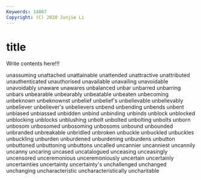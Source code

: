 ```yaml
---
Keywords: 14807
Copyright: (C) 2020 Junjie Li
---
```


# title

Write contents here!!!

unassuming
unattached 
unattainable 
unattended 
unattractive 
unattributed 
unauthenticated 
unauthorised 
unavailable 
unavailing 
unavoidable
unavoidably 
unaware 
unawares 
unbalanced 
unbar 
unbarred 
unbarring 
unbars 
unbearable 
unbearably
unbeatable 
unbeaten 
unbecoming 
unbeknown 
unbeknownst 
unbelief 
unbelief's 
unbelievable 
unbelievably 
unbeliever
unbeliever's 
unbelievers 
unbend 
unbending 
unbends 
unbent 
unbiased 
unbiassed 
unbidden 
unbind
unbinding 
unbinds 
unblock 
unblocked 
unblocking 
unblocks 
unblushing 
unbolt 
unbolted 
unbolting
unbolts 
unborn 
unbosom 
unbosomed 
unbosoming 
unbosoms 
unbound 
unbounded 
unbranded 
unbreakable
unbridled 
unbroken 
unbuckle 
unbuckled 
unbuckles 
unbuckling 
unburden 
unburdened 
unburdening 
unburdens
unbutton 
unbuttoned 
unbuttoning 
unbuttons 
uncalled 
uncannier 
uncanniest 
uncannily 
uncanny 
uncaring
uncased 
uncatalogued 
unceasing 
unceasingly 
uncensored 
unceremonious 
unceremoniously 
uncertain 
uncertainly 
uncertainties
uncertainty 
uncertainty's 
unchallenged 
unchanged 
unchanging 
uncharacteristic 
uncharacteristically 
uncharitable 
